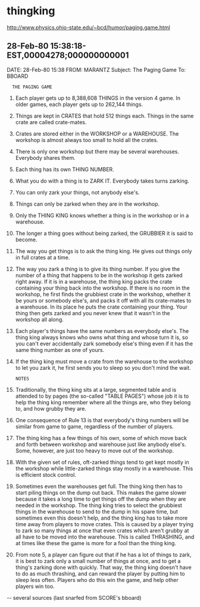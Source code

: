 thingking
=========




http://www.physics.ohio-state.edu/~bcd/humor/paging.game.html

28-Feb-80 15:38:18-EST,00004278;000000000001
   --------
DATE: 28-Feb-80 15:38
FROM: MARANTZ
Subject: The Paging Game
To: BBOARD

      THE PAGING GAME

1.  Each player gets up to 8,388,608 THINGS in the version 4 game.
    In older games, each player gets up to 262,144 things.

2.  Things are kept in CRATES that hold 512 things each.  Things
    in the same crate are called crate-mates.

3.  Crates are stored either in the WORKSHOP or a WAREHOUSE.  The
    workshop is almost always too small to hold all the crates.

4.  There is only one workshop but there may be several warehouses.
    Everybody shares them.

5.  Each thing has its own THING NUMBER.

6.  What you do with a thing is to ZARK IT.  Everybody takes turns
    zarking.

7.  You can only zark your things, not anybody else's.

8.  Things can only be zarked when they are in the workshop.

9.  Only the THING KING knows whether a thing is in the workshop or
    in a warehouse.

10. The longer a thing goes without being zarked, the GRUBBIER it is
    said to become.

11. The way you get things is to ask the thing king.  He gives out
    things only in full crates at a time.

12. The way you zark a thing is to give its thing number.  If you
    give the number of a thing that happens to be in the workshop it
    gets zarked right away.  If it is in a warehouse, the thing king
    packs the crate containing your thing back into the workshop.  If
    there is no room in the workshop, he first finds the grubbiest
    crate in the workshop, whether it be yours or somebody else's,
    and packs it off with all its crate-mates to a warehouse.  In its
    place he puts the crate containing your thing.  Your thing then
    gets zarked and you never knew that it wasn't in the workshop all
    along.

13. Each player's things have the same numbers as everybody else's.
    The thing king always knows who owns what thing and whose turn
    it is, so you can't ever accidentally zark somebody else's thing
    even if it has the same thing number as one of yours.

14. If the thing king must move a crate from the warehouse to the
    workshop to let you zark it, he first sends you to sleep so you
    don't mind the wait.

        NOTES

1.  Traditionally, the thing king sits at a large, segmented table
    and is attended to by pages (the so-called "TABLE PAGES") whose
    job it is to help the thing king remember where all the things
    are, who they belong to, and how grubby they are.

2.  One consequence of Rule 13 is that everybody's thing numbers will
    be similar from game to game, regardless of the number of players.

3.  The thing king has a few things of his own, some of which move
    back and forth between workshop and warehouse just like anybody
    else's.  Some, however, are just too heavy to move out of the
    workshop.

4.  With the given set of rules, oft-zarked things tend to get kept
    mostly in the workshop while little-zarked things stay mostly in
    a warehouse.  This is efficient stock control.

5.  Sometimes even the warehouses get full.  The thing king then has
    to start piling things on the dump out back.  This makes the game
    slower because it takes a long time to get things off the dump
    when they are needed in the workshop.  The thing king tries to
    select the grubbiest things in the warehouse to send to the dump
    in his spare time, but sometimes even this doesn't help, and the
    thing king has to take more time away from players to move crates.
    This is caused by a player trying to zark so many things at once
    that even crates which aren't grubby at all have to be moved into
    the warehouse.  This is called THRASHING, and at times like these
    the game is more for a fool than the thing king.

6.  From note 5, a player can figure out that if he has a lot of
    things to zark, it is best to zark only a small number of things
    at once, and to get a thing's zarking done with quickly.  That
    way, the thing king doesn't have to do as much thrashing, and
    can reward the player by putting him to sleep less often.  Players
    who do this win the game, and help other players win too.

--  several sources (last snarfed from SCORE's bboard)
